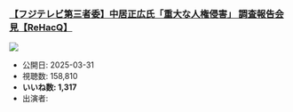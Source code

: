 ### [【フジテレビ第三者委】中居正広氏「重大な人権侵害」 調査報告会見【ReHacQ】](https://www.youtube.com/watch?v=AcVANuV4lzc)
[![](https://img.youtube.com/vi/AcVANuV4lzc/sddefault.jpg)](https://www.youtube.com/watch?v=AcVANuV4lzc)
-   公開日: 2025-03-31
-   視聴数: 158,810
-   **いいね数: 1,317**
-   出演者: 
